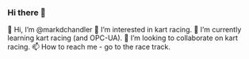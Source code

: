 ### Hi there 👋

👋 Hi, I’m @markdchandler
👀 I’m interested in kart racing.
🌱 I’m currently learning kart racing (and OPC-UA).
💞️ I’m looking to collaborate on kart racing.
📫 How to reach me - go to the race track.

<!--
**schaabjc/schaabjc** is a ✨ _special_ ✨ repository because its `README.md` (this file) appears on your GitHub profile.

Here are some ideas to get you started:

- 🔭 I’m currently working on ...
- 🌱 I’m currently learning ...
- 👯 I’m looking to collaborate on ...
- 🤔 I’m looking for help with ...
- 💬 Ask me about ...
- 📫 How to reach me: ...
- 😄 Pronouns: ...
- ⚡ Fun fact: ...
-->
